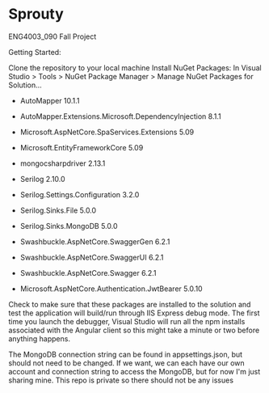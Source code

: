 # Sprouty
ENG4003_090 Fall Project

Getting Started:

Clone the repository to your local machine
Install NuGet Packages: 
  In Visual Studio > Tools > NuGet Package Manager > Manage NuGet Packages for Solution...
  - AutoMapper 10.1.1
  - AutoMapper.Extensions.Microsoft.DependencyInjection 8.1.1
  - Microsoft.AspNetCore.SpaServices.Extensions 5.09
  - Microsoft.EntityFrameworkCore 5.09
  - mongocsharpdriver 2.13.1
  - Serilog 2.10.0
  - Serilog.Settings.Configuration 3.2.0
  - Serilog.Sinks.File 5.0.0
  - Serilog.Sinks.MongoDB 5.0.0

  - Swashbuckle.AspNetCore.SwaggerGen 6.2.1
  - Swashbuckle.AspNetCore.SwaggerUI  6.2.1
  - Swashbuckle.AspNetCore.Swagger    6.2.1
  - Microsoft.AspNetCore.Authentication.JwtBearer 5.0.10
  

Check to make sure that these packages are installed to the solution and test the application will build/run through IIS Express debug mode. The first time you launch the debugger, Visual Studio will run all the npm installs associated with the Angular client so this might take a minute or two before anything happens.

The MongoDB connection string can be found in appsettings.json, but should not need to be changed. If we want, we can each have our own account and connection string to access the MongoDB, but for now I'm just sharing mine. This repo is private so there should not be any issues
  

